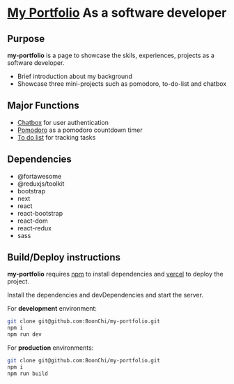 # [My Portfolio](https://my-portfolio-boonchi.vercel.app/) As a software developer

## Purpose
**my-portfolio** is a page to showcase the skils, experiences, projects as a software developer.
- Brief introduction about my background
- Showcase three mini-projects such as pomodoro, to-do-list and chatbox

## Major Functions

- [Chatbox](https://chatbox-frontend-react-ts.vercel.app/) for user authentication
- [Pomodoro](https://my-portfolio-boonchi.vercel.app/pomodoro) as a pomodoro countdown timer
- [To do list](https://my-portfolio-boonchi.vercel.app/todo) for tracking tasks

## Dependencies
- @fortawesome
- @reduxjs/toolkit
- bootstrap
- next
- react
- react-bootstrap
- react-dom
- react-redux
- sass

## Build/Deploy instructions

**my-portfolio** requires [npm](https://www.npmjs.com/) to install dependencies and [vercel](https://vercel.com/docs) to deploy the project.

Install the dependencies and devDependencies and start the server.

For **development** environment:
```sh
git clone git@github.com:BoonChi/my-portfolio.git
npm i
npm run dev
```

For **production** environments:

```sh
git clone git@github.com:BoonChi/my-portfolio.git
npm i
npm run build
```
